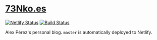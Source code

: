 # [73Nko.es](https://www.73nko.es)

[![Netlify Status](https://api.netlify.com/api/v1/badges/6be1e8a7-903e-4565-9780-7162d1439ed2/deploy-status)](https://app.netlify.com/sites/no-lol/deploys) [![Build Status](https://travis-ci.com/73nko/73nko-blog.svg?branch=master)](https://travis-ci.com/73nko/73nko-blog)

Alex Pérez's personal blog. `master` is automatically deployed to Netlify.
